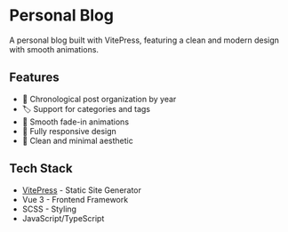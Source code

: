 # Personal Blog

A personal blog built with VitePress, featuring a clean and modern design with smooth animations.

## Features

- 📅 Chronological post organization by year
- 🏷️ Support for categories and tags
- 💫 Smooth fade-in animations
- 📱 Fully responsive design
- 🎨 Clean and minimal aesthetic

## Tech Stack

- [VitePress](https://vitepress.dev/) - Static Site Generator
- Vue 3 - Frontend Framework
- SCSS - Styling
- JavaScript/TypeScript
